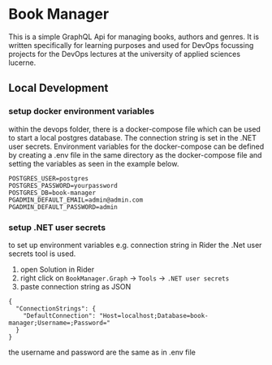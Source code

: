 # Book Manager
This is a simple GraphQL Api for managing books, authors and genres. It is written specifically for learning purposes and used for DevOps focussing projects for the DevOps lectures at the university of applied sciences lucerne.

## Local Development
### setup docker environment variables
within the devops folder, there is a docker-compose file which can be used to start a local postgres database. The connection string is set in the .NET user secrets.
Environment variables for the docker-compose can be defined by creating a .env file in the same directory as the docker-compose file and setting the variables as seen in the example below.
```
POSTGRES_USER=postgres
POSTGRES_PASSWORD=yourpassword
POSTGRES_DB=book-manager
PGADMIN_DEFAULT_EMAIL=admin@admin.com
PGADMIN_DEFAULT_PASSWORD=admin
```

### setup .NET user secrets
to set up environment variables e.g. connection string in Rider the .Net user secrets tool is used.
1. open Solution in Rider
2. right click on ```BookManager.Graph``` -> ```Tools``` -> ```.NET user secrets```
3. paste connection string as JSON

```
{
  "ConnectionStrings": {
    "DefaultConnection": "Host=localhost;Database=book-manager;Username=;Password="
  }
}
```
the username and password are the same as in .env file
